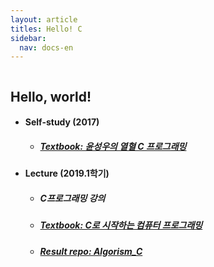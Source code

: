 ```yaml
---
layout: article
titles: Hello! C
sidebar:
  nav: docs-en
---
```


<img class="image image--xl" src=""/>

## Hello, world!

+ #### **Self-study (2017)**

  + ##### [Textbook:  윤성우의 열혈 C 프로그래밍](http://www.yes24.com/Product/Goods/4333686)


+ #### **Lecture (2019.1학기)**

  + ##### C프로그래밍 강의
  + ##### [Textbook:  C로 시작하는 컴퓨터 프로그래밍](http://www.yes24.com/Product/Goods/38946212)
  + ##### [Result repo: Algorism_C](https://github.com/dongsub-joung/practice_algorism_C)
  